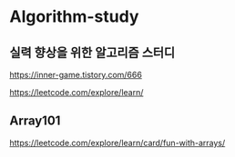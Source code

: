 # Algorithm-study
실력 향상을 위한 알고리즘 스터디
--------

https://inner-game.tistory.com/666

https://leetcode.com/explore/learn/


## Array101
https://leetcode.com/explore/learn/card/fun-with-arrays/

